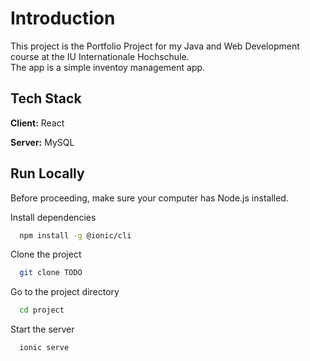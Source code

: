 
# Introduction

This project is the Portfolio Project for my Java and Web Development course at the IU Internationale Hochschule.   
The app is a simple inventoy management app.


## Tech Stack

**Client:** React

**Server:** MySQL


## Run Locally

Before proceeding, make sure your computer has Node.js installed.

Install dependencies

```bash
  npm install -g @ionic/cli
```

Clone the project

```bash
  git clone TODO
```

Go to the project directory

```bash
  cd project
```

Start the server

```bash
  ionic serve
```

